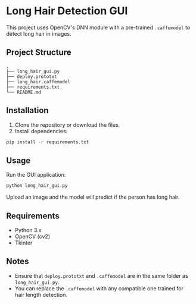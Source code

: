# Long Hair Detection GUI

This project uses OpenCV's DNN module with a pre-trained `.caffemodel` to detect long hair in images.

## Project Structure
```
.
├── long_hair_gui.py
├── deploy.prototxt
├── long_hair.caffemodel
├── requirements.txt
└── README.md
```

## Installation
1. Clone the repository or download the files.
2. Install dependencies:
```bash
pip install -r requirements.txt
```

## Usage
Run the GUI application:
```bash
python long_hair_gui.py
```

Upload an image and the model will predict if the person has long hair.

## Requirements
- Python 3.x
- OpenCV (cv2)
- Tkinter

## Notes
- Ensure that `deploy.prototxt` and `.caffemodel` are in the same folder as `long_hair_gui.py`.
- You can replace the `.caffemodel` with any compatible one trained for hair length detection.

